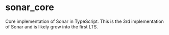 # sonar_core
Core implementation of Sonar in TypeScript. This is the 3rd implementation of Sonar and is likely grow into the first LTS.

